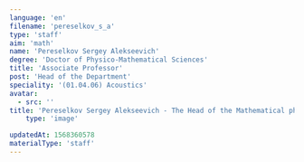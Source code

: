 ```yaml
---
language: 'en'
filename: 'pereselkov_s_a'
type: 'staff'
aim: 'math'
name: 'Pereselkov Sergey Alekseevich'
degree: 'Doctor of Physico-Mathematical Sciences'
title: 'Associate Professor'
post: 'Head of the Department'
speciality: '(01.04.06) Acoustics'
avatar:
  - src: ''
title: 'Pereselkov Sergey Alekseevich - The Head of the Mathematical physics Department'
    type: 'image'

updatedAt: 1568360578
materialType: 'staff'
---
```



